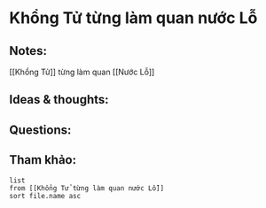 # Khổng Tử từng làm quan nước Lỗ

## Notes:
[[Khổng Tử]] từng làm quan [[Nước Lỗ]]

## Ideas & thoughts:

## Questions:


## Tham khảo:
```dataview
list
from [[Khổng Tử từng làm quan nước Lỗ]]
sort file.name asc
```